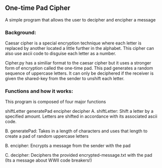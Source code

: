 ## One-time Pad Cipher
A simple program that allows the user to decipher and encipher a message

### Background:
Caesar cipher is a special encryption technique where each letter is replaced by another located a little further in the alphabet. This cipher can also use ascii code to disguise each letter as a number.

Cipher.py has a similiar format to the caesar cipher but it uses a stronger form of encryption called the one-time pad. This pad generates a random sequence of uppercase letters. It can only be deciphered if the receiver is given the shared-key from the sender to unshift each letter.

### Functions and how it works:
This program is composed of four major functions

shiftLetter
generatePad
encipher
decipher
A. shiftLetter: Shift a letter by a specified amount. Letters are shifted in accordance with its associated ascii code.

B. generatePad: Takes in a length of characters and uses that length to create a pad of random uppercase letters

B. encipher: Encrypts a message from the sender with the pad

C. decipher: Deciphers the provided encrypted-message.txt with the pad (Its a message about WWII code breakers!)
